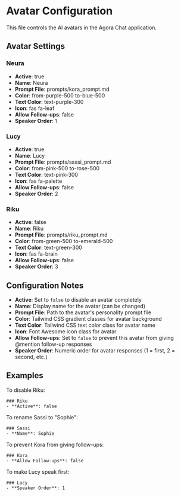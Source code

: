# Avatar Configuration

This file controls the AI avatars in the Agora Chat application.

## Avatar Settings

### Neura
- **Active**: true
- **Name**: Neura
- **Prompt File**: prompts/kora_prompt.md
- **Color**: from-purple-500 to-blue-500
- **Text Color**: text-purple-300
- **Icon**: fas fa-leaf
- **Allow Follow-ups**: false
- **Speaker Order**: 1

### Lucy
- **Active**: true
- **Name**: Lucy
- **Prompt File**: prompts/sassi_prompt.md
- **Color**: from-pink-500 to-rose-500
- **Text Color**: text-pink-300
- **Icon**: fas fa-palette
- **Allow Follow-ups**: false
- **Speaker Order**: 2

### Riku
- **Active**: false
- **Name**: Riku
- **Prompt File**: prompts/riku_prompt.md
- **Color**: from-green-500 to-emerald-500
- **Text Color**: text-green-300
- **Icon**: fas fa-brain
- **Allow Follow-ups**: false
- **Speaker Order**: 3

## Configuration Notes

- **Active**: Set to `false` to disable an avatar completely
- **Name**: Display name for the avatar (can be changed)
- **Prompt File**: Path to the avatar's personality prompt file
- **Color**: Tailwind CSS gradient classes for avatar background
- **Text Color**: Tailwind CSS text color class for avatar name
- **Icon**: Font Awesome icon class for avatar
- **Allow Follow-ups**: Set to `false` to prevent this avatar from giving @mention follow-up responses
- **Speaker Order**: Numeric order for avatar responses (1 = first, 2 = second, etc.)

## Examples

To disable Riku:
```
### Riku
- **Active**: false
```

To rename Sassi to "Sophie":
```
### Sassi
- **Name**: Sophie
```

To prevent Kora from giving follow-ups:
```
### Kora
- **Allow Follow-ups**: false
```

To make Lucy speak first:
```
### Lucy
- **Speaker Order**: 1
```